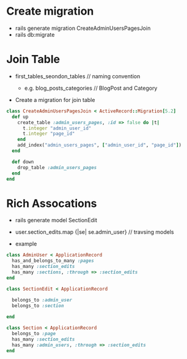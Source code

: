 # Create migration
- rails generate migration CreateAdminUsersPagesJoin
- rails db:migrate


# Join Table
- first_tables_seondon_tables  // naming convention
  - e.g. blog_posts_categories  // BlogPost and Category

- Create a migration for join table
```ruby
class CreateAdminUsersPagesJoin < ActiveRecord::Migration[5.2]
  def up
    create_table :admin_users_pages, :id => false do |t|
      t.integer "admin_user_id"
      t.integer "page_id"
    end
    add_index("admin_users_pages", ["admin_user_id", "page_id"])
  end

  def down
    drop_table :admin_users_pages
  end
end
```


# Rich Assocations
- rails generate model SectionEdit
- user.section_edits.map {|se| se.admin_user}
  // travsing models

- example
```ruby
class AdminUser < ApplicationRecord
  has_and_belongs_to_many :pages
  has_many :section_edits
  has_many :sections, :through => :section_edits
end

class SectionEdit < ApplicationRecord
  
  belongs_to :admin_user
  belongs_to :section

end

class Section < ApplicationRecord
  belongs_to :page
  has_many :section_edits
  has_many :admin_users, :through => :section_edits
end

```